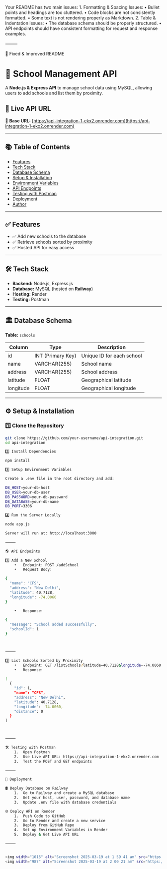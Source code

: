 Your README has two main issues:
	1.	Formatting & Spacing Issues:
	•	Bullet points and headings are too cluttered.
	•	Code blocks are not consistently formatted.
	•	Some text is not rendering properly as Markdown.
	2.	Table & Indentation Issues:
	•	The database schema should be properly structured.
	•	API endpoints should have consistent formatting for request and response examples.

⸻

📌 Fixed & Improved README

# 📌 School Management API  

A **Node.js & Express API** to manage school data using MySQL, allowing users to add schools and list them by proximity.  

## 🚀 Live API URL  
🔗 **Base URL:** [https://api-integration-1-ekx2.onrender.com](https://api-integration-1-ekx2.onrender.com)  

---  

## 📚 Table of Contents  
- [Features](#-features)  
- [Tech Stack](#-tech-stack)  
- [Database Schema](#-database-schema)  
- [Setup & Installation](#-setup--installation)  
- [Environment Variables](#-environment-variables)  
- [API Endpoints](#-api-endpoints)  
- [Testing with Postman](#-testing-with-postman)  
- [Deployment](#-deployment)  
- [Author](#-author)  

---  

## ✅ Features  
- ✅ Add new schools to the database  
- ✅ Retrieve schools sorted by proximity  
- ✅ Hosted API for easy access  

---  

## 🛠 Tech Stack  
- **Backend:** Node.js, Express.js  
- **Database:** MySQL (hosted on **Railway**)  
- **Hosting:** Render  
- **Testing:** Postman  

---  

## 🏛 Database Schema  
**Table:** `schools`  

| Column    | Type          | Description                  |
|-----------|-------------|------------------------------|
| id        | INT (Primary Key) | Unique ID for each school |
| name      | VARCHAR(255)  | School name                 |
| address   | VARCHAR(255)  | School address              |
| latitude  | FLOAT         | Geographical latitude       |
| longitude | FLOAT         | Geographical longitude      |

---

## ⚙️ Setup & Installation  

### 1️⃣ Clone the Repository  
```bash
git clone https://github.com/your-username/api-integration.git
cd api-integration

2️⃣ Install Dependencies

npm install

3️⃣ Setup Environment Variables

Create a .env file in the root directory and add:

DB_HOST=your-db-host
DB_USER=your-db-user
DB_PASSWORD=your-db-password
DB_DATABASE=your-db-name
DB_PORT=3306

4️⃣ Run the Server Locally

node app.js

Server will run at: http://localhost:3000

⸻

🌎 API Endpoints

1️⃣ Add a New School
	•	Endpoint: POST /addSchool
	•	Request Body:

{
  "name": "CFS",
  "address": "New Delhi",
  "latitude": 40.7128,
  "longitude": -74.0060
}

	•	Response:

{
  "message": "School added successfully",
  "schoolId": 1
}



⸻

2️⃣ List Schools Sorted by Proximity
	•	Endpoint: GET /listSchools?latitude=40.7128&longitude=-74.0060
	•	Response:

[
  {
    "id": 1,
    "name": "CFS",
    "address": "New Delhi",
    "latitude": 40.7128,
    "longitude": -74.0060,
    "distance": 0
  }
]



⸻

🛠 Testing with Postman
	1.	Open Postman
	2.	Use Live API URL: https://api-integration-1-ekx2.onrender.com
	3.	Test the POST and GET endpoints

⸻

🚀 Deployment

🛢️ Deploy Database on Railway
	1.	Go to Railway and create a MySQL database
	2.	Get your host, user, password, and database name
	3.	Update .env file with database credentials

🌐 Deploy API on Render
	1.	Push Code to GitHub
	2.	Go to Render and create a new service
	3.	Deploy from GitHub Repo
	4.	Set up Environment Variables in Render
	5.	Deploy & Get Live API URL

⸻


<img width="1015" alt="Screenshot 2025-03-19 at 1 59 41 am" src="https://github.com/user-attachments/assets/98c086b7-4249-45c1-bb36-9dd0fcb70486" />
<img width="987" alt="Screenshot 2025-03-19 at 2 00 21 am" src="https://github.com/user-attachments/assets/0e61ed23-65b4-413a-b129-ed6d75f89198" />

